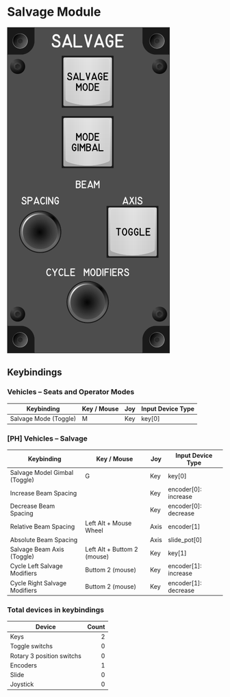 # Salvage Module

![Salvage Module](images/SalvageModule_60mmWidth.png)

## Keybindings

### Vehicles – Seats and Operator Modes

| Keybinding            |  Key / Mouse       | Joy  | Input Device Type     |
| --------------------- | ------------------ | ---- | --------------------- |
| Salvage Mode (Toggle) | M                  | Key  | key[0]                |

### [PH] Vehicles – Salvage

| Keybinding                    |  Key / Mouse                | Joy  | Input Device Type     |
| ----------------------------- | --------------------------- | ---- | --------------------- |
| Salvage Model Gimbal (Toggle) | G                           | Key  | key[0]                |
| Increase Beam Spacing         |                             | Key  | encoder[0]: increase  |
| Decrease Beam Spacing         |                             | Key  | encoder[0]: decrease  |
| Relative Beam Spacing         | Left Alt + Mouse Wheel      | Axis | encoder[1]            |
| Absolute Beam Spacing         |                             | Axis | slide_pot[0]          |
| Salvage Beam Axis (Toggle)    | Left Alt + Buttom 2 (mouse) | Key  | key[1]                |
| Cycle Left Salvage Modifiers  | Buttom 2 (mouse)            | Key  | encoder[1]: increase  |
| Cycle Right Salvage Modifiers | Buttom 2 (mouse)            | Key  | encoder[1]: decrease  |

### Total devices in keybindings

| Device                    | Count  |
| ------------------------- | -----: |
| Keys                      |      2 |
| Toggle switchs            |      0 |
| Rotary 3 position switchs |      0 |
| Encoders                  |      1 |
| Slide                     |      0 |
| Joystick                  |      0 |
